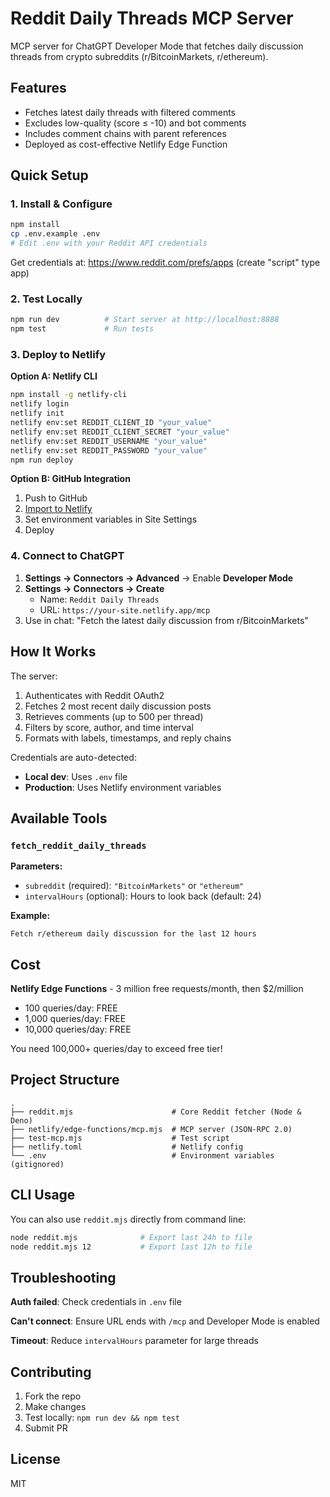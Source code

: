 # Reddit Daily Threads MCP Server

MCP server for ChatGPT Developer Mode that fetches daily discussion threads from crypto subreddits (r/BitcoinMarkets, r/ethereum).

## Features

- Fetches latest daily threads with filtered comments
- Excludes low-quality (score ≤ -10) and bot comments
- Includes comment chains with parent references
- Deployed as cost-effective Netlify Edge Function

## Quick Setup

### 1. Install & Configure

```bash
npm install
cp .env.example .env
# Edit .env with your Reddit API credentials
```

Get credentials at: https://www.reddit.com/prefs/apps (create "script" type app)

### 2. Test Locally

```bash
npm run dev          # Start server at http://localhost:8888
npm test             # Run tests
```

### 3. Deploy to Netlify

**Option A: Netlify CLI**

```bash
npm install -g netlify-cli
netlify login
netlify init
netlify env:set REDDIT_CLIENT_ID "your_value"
netlify env:set REDDIT_CLIENT_SECRET "your_value"
netlify env:set REDDIT_USERNAME "your_value"
netlify env:set REDDIT_PASSWORD "your_value"
npm run deploy
```

**Option B: GitHub Integration**

1. Push to GitHub
2. [Import to Netlify](https://app.netlify.com)
3. Set environment variables in Site Settings
4. Deploy

### 4. Connect to ChatGPT

1. **Settings → Connectors → Advanced** → Enable **Developer Mode**
2. **Settings → Connectors → Create**
   - Name: `Reddit Daily Threads`
   - URL: `https://your-site.netlify.app/mcp`
3. Use in chat: "Fetch the latest daily discussion from r/BitcoinMarkets"

## How It Works

The server:

1. Authenticates with Reddit OAuth2
2. Fetches 2 most recent daily discussion posts
3. Retrieves comments (up to 500 per thread)
4. Filters by score, author, and time interval
5. Formats with labels, timestamps, and reply chains

Credentials are auto-detected:

- **Local dev**: Uses `.env` file
- **Production**: Uses Netlify environment variables

## Available Tools

### `fetch_reddit_daily_threads`

**Parameters:**

- `subreddit` (required): `"BitcoinMarkets"` or `"ethereum"`
- `intervalHours` (optional): Hours to look back (default: 24)

**Example:**

```
Fetch r/ethereum daily discussion for the last 12 hours
```

## Cost

**Netlify Edge Functions** - 3 million free requests/month, then $2/million

- 100 queries/day: FREE
- 1,000 queries/day: FREE
- 10,000 queries/day: FREE

You need 100,000+ queries/day to exceed free tier!

## Project Structure

```
.
├── reddit.mjs                      # Core Reddit fetcher (Node & Deno)
├── netlify/edge-functions/mcp.mjs  # MCP server (JSON-RPC 2.0)
├── test-mcp.mjs                    # Test script
├── netlify.toml                    # Netlify config
└── .env                            # Environment variables (gitignored)
```

## CLI Usage

You can also use `reddit.mjs` directly from command line:

```bash
node reddit.mjs              # Export last 24h to file
node reddit.mjs 12           # Export last 12h to file
```

## Troubleshooting

**Auth failed**: Check credentials in `.env` file

**Can't connect**: Ensure URL ends with `/mcp` and Developer Mode is enabled

**Timeout**: Reduce `intervalHours` parameter for large threads

## Contributing

1. Fork the repo
2. Make changes
3. Test locally: `npm run dev && npm test`
4. Submit PR

## License

MIT
